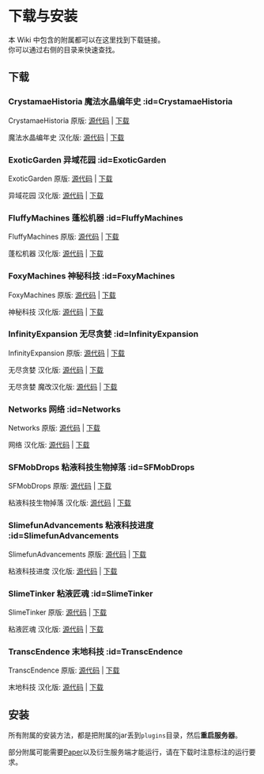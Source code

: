 # 下载与安装

本 Wiki 中包含的附属都可以在这里找到下载链接。  
你可以通过右侧的目录来快速查找。

## 下载

### CrystamaeHistoria 魔法水晶编年史 :id=CrystamaeHistoria

CrystamaeHistoria 原版: [源代码](https://github.com/Sefiraat/CrystamaeHistoria) | [下载](https://thebusybiscuit.github.io/builds/Sefiraat/CrystamaeHistoria/master/)

魔法水晶编年史 汉化版: [源代码](https://github.com/SlimefunGuguProject/CrystamaeHistoria) | [下载](https://builds.guizhanss.net/SlimefunGuguProject/CrystamaeHistoria/master)

### ExoticGarden 异域花园 :id=ExoticGarden

ExoticGarden 原版: [源代码](https://github.com/TheBusyBiscuit/ExoticGarden) | [下载](https://thebusybiscuit.github.io/builds/TheBusyBiscuit/ExoticGarden/master/)

异域花园 汉化版: [源代码](https://github.com/SlimefunGuguProject/ExoticGarden) | [下载](https://builds.guizhanss.net/ybw0014/ExoticGarden/master)

### FluffyMachines 蓬松机器 :id=FluffyMachines

FluffyMachines 原版: [源代码](https://github.com/NCBPFluffyBear/FluffyMachines) | [下载](https://thebusybiscuit.github.io/builds/NCBPFluffyBear/FluffyMachines/master/)

蓬松机器 汉化版: [源代码](https://github.com/SlimefunGuguProject/FluffyMachines) | [下载](https://builds.guizhanss.net/baoad/FluffyMachines/master)

### FoxyMachines 神秘科技 :id=FoxyMachines

FoxyMachines 原版: [源代码](https://github.com/GallowsDove/FoxyMachines) | [下载](https://thebusybiscuit.github.io/builds/GallowsDove/FoxyMachines/master/)

神秘科技 汉化版: [源代码](https://github.com/SlimefunGuguProject/FoxyMachines) | [下载](https://builds.guizhanss.net/ybw0014/FoxyMachines-CN/master)

### InfinityExpansion 无尽贪婪 :id=InfinityExpansion

InfinityExpansion 原版: [源代码](https://github.com/Mooy1/InfinityExpansion) | [下载](https://thebusybiscuit.github.io/builds/Mooy1/InfinityExpansion/master/)

无尽贪婪 汉化版: [源代码](https://github.com/SlimefunGuguProject/InfinityExpansion) | [下载](https://builds.guizhanss.net/SlimefunGuguProject/InfinityExpansion/master)

无尽贪婪 魔改汉化版: [源代码](https://github.com/SlimefunGuguProject/InfinityExpansion-changed-CN) | [下载](https://builds.guizhanss.net/SlimefunGuguProject/InfinityExpansion-changed-CN/master)

### Networks 网络 :id=Networks

Networks 原版: [源代码](https://github.com/Sefiraat/Networks) | [下载](https://thebusybiscuit.github.io/builds/Sefiraat/Networks/master/)

网络 汉化版: [源代码](https://github.com/SlimefunGuguProject/Networks) | [下载](https://builds.guizhanss.net/ybw0014/Networks/master)

### SFMobDrops 粘液科技生物掉落 :id=SFMobDrops

SFMobDrops 原版: [源代码](https://github.com/WalshyDev/SFMobDrops) | [下载](https://thebusybiscuit.github.io/builds/WalshyDev/SFMobDrops/main/)

粘液科技生物掉落 汉化版: [源代码](https://github.com/SlimefunGuguProject/SFMobDrops) | [下载](https://builds.guizhanss.net/SlimefunGuguProject/SFMobDrops/main)

### SlimefunAdvancements 粘液科技进度 :id=SlimefunAdvancements

SlimefunAdvancements 原版: [源代码](https://github.com/qwertyuioplkjhgfd/SlimefunAdvancements) | [下载](https://thebusybiscuit.github.io/builds/qwertyuioplkjhgfd/SlimefunAdvancements/main/)

粘液科技进度 汉化版: [源代码](https://github.com/SlimefunGuguProject/SlimefunAdvancements) | [下载](https://builds.guizhanss.net/ybw0014/SlimefunAdvancements-CN/main)

### SlimeTinker 粘液匠魂 :id=SlimeTinker

SlimeTinker 原版: [源代码](https://github.com/Sefiraat/SlimeTinker) | [下载](https://thebusybiscuit.github.io/builds/Sefiraat/SlimeTinker/master/)

粘液匠魂 汉化版: [源代码](https://github.com/SlimefunGuguProject/SlimeTinker) | [下载](https://builds.guizhanss.net/ybw0014/SlimeTinker/master)

### TranscEndence 末地科技 :id=TranscEndence

TranscEndence 原版: [源代码](https://github.com/Sfiguz7/TranscEndence) | [下载](https://thebusybiscuit.github.io/builds/Sfiguz7/TranscEndence/master/)

末地科技 汉化版: [源代码](https://github.com/SlimefunGuguProject/TranscEndence) | [下载](https://builds.guizhanss.net/baoad/TranscEndence/master)

## 安装

所有附属的安装方法，都是把附属的jar丢到`plugins`目录，然后**重启服务器**。

部分附属可能需要[Paper](https://papermc.io/downloads)以及衍生服务端才能运行，请在下载时注意标注的运行要求。
